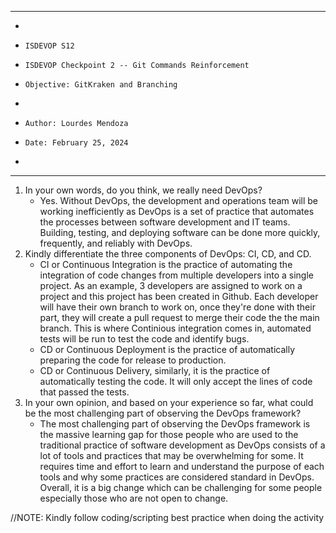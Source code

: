 **********************************************************************
*
*     ISDEVOP S12
*     ISDEVOP Checkpoint 2 -- Git Commands Reinforcement
*     Objective: GitKraken and Branching
*     
*     Author: Lourdes Mendoza
*     Date: February 25, 2024
*     
**********************************************************************

1. In your own words, do you think, we really need DevOps?
    - Yes. Without DevOps, the development and operations team will be working inefficiently as DevOps is a set of practice that automates the processes between software development and IT teams. Building, testing, and deploying software can be done more quickly, frequently, and reliably with DevOps.
2. Kindly differentiate the three components of DevOps: CI, CD, and CD.
    - CI or Continuous Integration is the practice of automating the integration of code changes from multiple developers into a single project. As an example, 3 developers are assigned to work on a project and this project has been created in Github. Each developer will have their own branch to work on, once they're done with their part, they will create a pull request to merge their code the the main branch. This is where Continious integration comes in, automated tests will be run to test the code and identify bugs.
    - CD or Continuous Deployment is the practice of automatically preparing the code for release to production.
    - CD or Continuous Delivery, similarly, it is the practice of automatically testing the code. It will only accept the lines of code that passed the tests.
3. In your own opinion, and based on your experience so far, what could be the most challenging part of observing the DevOps framework?
    - The most challenging part of observing the DevOps framework is the massive learning gap for those people who are used to the traditional practice of software development as DevOps consists of a lot of tools and practices that may be overwhelming for some. It requires time and effort to learn and understand the purpose of each tools and why some practices are considered standard in DevOps. Overall, it is a big change which can be challenging for some people especially those who are not open to change.


//NOTE: Kindly follow coding/scripting best practice when doing the activity